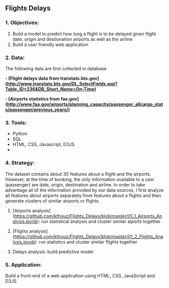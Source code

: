 ## Flights Delays

### 1. Objectives: 
1. Build a model to predict how long a flight is to be delayed given flight date, origin and destionation airports as well as the airline
2. Build a user friendly web application

### 2. Data: 
The following data are first collected in database

**- [Flight delays data from transtats.bts.gov] (http://www.transtats.bts.gov/DL_SelectFields.asp?Table_ID=236&DB_Short_Name=On-Time)** 

**- [Airports statistics from faa.gov] (http://www.faa.gov/airports/planning_capacity/passenger_allcargo_stats/passenger/previous_years/)**

### 3. Tools:
- Python
- SQL
- HTML, CSS, Javascript, D3JS
- 
### 4. Strategy:
The dataset contains about 30 features about a flight and the airports. However, at the time of booking, the only information available to a user (passenger) are date, origin, destination and airline. In order to take advantage all of the information provided by our data sources, I first analyze all features about airports separately from features about a flights and then generate clusters of similar airports or flights.

1. [Airports analysis] (https://github.com/kthouz/Flights_Delays/blob/master/01_1_Airports_Analysis.ipynb): run statistical analysis and cluster similar aiports together

2. [Flights analysis] (https://github.com/kthouz/Flights_Delays/blob/master/01_2_Flights_Analysis.ipynb): run statistics and cluster similar flights together

3. Delays analysis: build predictive model

### 5. Application:
Build a front-end of a web application using HTML, CSS, JavaScript and D3JS
